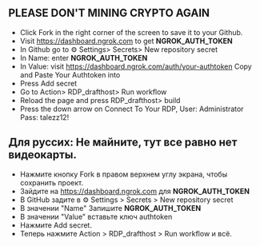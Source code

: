 ## PLEASE DON'T MINING CRYPTO AGAIN
* Click Fork in the right corner of the screen to save it to your Github.
* Visit https://dashboard.ngrok.com to get **NGROK_AUTH_TOKEN**
* In Github go to ⚙ Settings> Secrets> New repository secret
* In Name: enter **NGROK_AUTH_TOKEN**
* In Value: visit https://dashboard.ngrok.com/auth/your-authtoken Copy and Paste Your Authtoken into
* Press Add secret
* Go to Action> RDP_drafthost> Run workflow
* Reload the page and press RDP_drafthost> build
* Press the down arrow on Connect To Your RDP, User: Administrator Pass: talezz12!

## Для руссих: Не майните, тут все равно нет видеокарты.
* Нажмите кнопку Fork в правом верхнем углу экрана, чтобы сохранить проект.
* Зайдите на https://dashboard.ngrok.com для **NGROK_AUTH_TOKEN**
* В GitHub задите в ⚙ Settings > Secrets > New repository secret
* В значении "Name" Запишите **NGROK_AUTH_TOKEN**
* В значении "Value" вставьте ключ authtoken
* Нажмите Add secret.
* Теперь нажмите Action > RDP_drafthost > Run workflow и всё.
